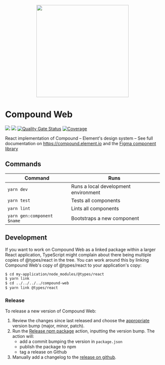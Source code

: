 <p align="center"><img src="https://compound.element.io/logo-readme.png" width="300" alt="" /></p>

# Compound Web

[![](https://img.shields.io/badge/-Storybook-ff4785?logo=Storybook&logoColor=white&style=flat-square)](https://vector-im.github.io/compound-web/) [![](https://img.shields.io/github/license/vector-im/compound)](https://github.com/vector-im/compound/blob/main/LICENSE)
[![Quality Gate Status](https://sonarcloud.io/api/project_badges/measure?project=vector-im_compound-web&metric=alert_status)](https://sonarcloud.io/summary/new_code?id=vector-im_compound-web)
[![Coverage](https://sonarcloud.io/api/project_badges/measure?project=vector-im_compound-web&metric=coverage)](https://sonarcloud.io/summary/new_code?id=vector-im_compound-web)

React implementation of Compound – Element's design system – See full documentation on https://compound.element.io and the [Figma component library](https://www.figma.com/file/rTaQE2nIUSLav4Tg3nozq7/Compound-Web-Components?type=design&node-id=129%3A4461&t=0cvCO0bpqRPGgkwa-1)

## Commands

| Command                    | Runs                                 |
| -------------------------- | ------------------------------------ |
| `yarn dev`                 | Runs a local development environment |
| `yarn test`                | Tests all components                 |
| `yarn lint`                | Lints all components                 |
| `yarn gen:component $name` | Bootstraps a new component           |

## Development

If you want to work on Compound Web as a linked package within a larger React application, TypeScript might complain about there being multiple copies of @types/react in the tree. You can work around this by linking Compound Web's copy of @types/react to your application's copy:

```bash
$ cd my-application/node_modules/@types/react
$ yarn link
$ cd ../../../../compound-web
$ yarn link @types/react
```

### Release

To release a new version of Compound Web:

1. Review the changes since last released and choose the [appropriate](https://semver.org/) version bump (major, minor, patch).
1. Run the [Release npm package](https://github.com/vector-im/compound-web/actions/workflows/npm_release.yml) action, inputting the version bump.
   The action will:
   - add a commit bumping the version in `package.json`
   - publish the package to npm
   - tag a release on Github
1. Manually add a changelog to the [release on github](https://github.com/vector-im/compound-web/releases).
